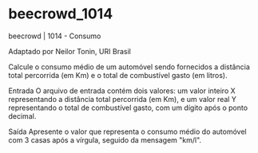 # beecrowd_1014

beecrowd | 1014 - Consumo

Adaptado por Neilor Tonin, URI  Brasil

Calcule o consumo médio de um automóvel sendo fornecidos a distância total percorrida (em Km) e o total de combustível gasto (em litros).

Entrada
O arquivo de entrada contém dois valores: um valor inteiro X representando a distância total percorrida (em Km), e um valor real Y representando o total de combustível gasto, com um dígito após o ponto decimal.

Saída
Apresente o valor que representa o consumo médio do automóvel com 3 casas após a vírgula, seguido da mensagem "km/l".